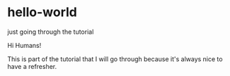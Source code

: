 # hello-world
just going through the tutorial

Hi Humans!

This is part of the tutorial that I will go through because it's always nice to have a refresher.

